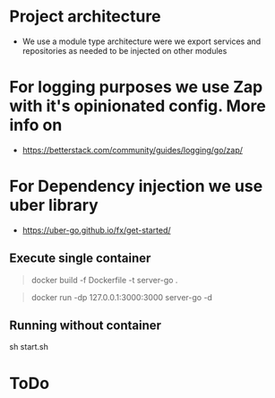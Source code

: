 # Project architecture

- We use a module type architecture were we export services and repositories as needed to be injected on other modules

# For logging purposes we use Zap with it's opinionated config. More info on

- https://betterstack.com/community/guides/logging/go/zap/

# For Dependency injection we use uber library

- https://uber-go.github.io/fx/get-started/

## Execute single container

> docker build -f Dockerfile -t server-go .

> docker run -dp 127.0.0.1:3000:3000 server-go -d

## Running without container

sh start.sh

# ToDo
